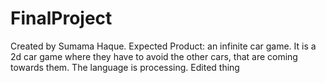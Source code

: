# FinalProject
Created by Sumama Haque. Expected Product: an infinite car game. It is a 2d car game where they have to avoid the other cars, that are coming towards them. The language is processing. Edited thing

